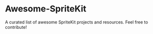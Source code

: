 # Awesome-SpriteKit
A curated list of awesome SpriteKit projects and resources. Feel free to contribute!
